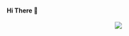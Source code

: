 #### Hi There 🎈
<p align="center">
  <a href="https://shj78.github.io" target="_blank">
    <img src="https://img.shields.io/badge/MY PERSONAL PAGE-%23701517?style=for-the-badge" />
  </a>
</p>


